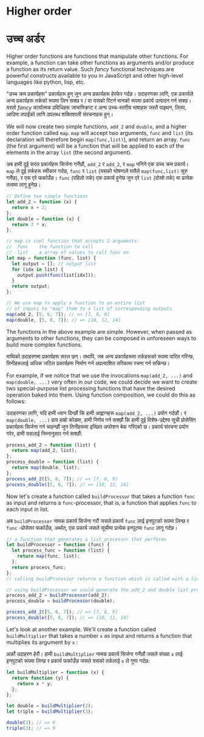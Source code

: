 # Higher order
# उच्च अर्डर 

Higher order functions are functions that manipulate other functions. For example, a function can take other functions as arguments and/or produce a function as its return value. Such _fancy_ functional techniques are powerful constructs available to you in JavaScript and other high-level languages like python, lisp, etc.

"उच्च क्रम प्रकार्यहरू" प्रकार्यहरू हुन् जुन अन्य प्रकार्यहरू हेरफेर गर्दछ। उदाहरणका लागि, एक प्रकार्यले अन्य प्रकार्यहरू तर्कको रूपमा लिन सक्छ र / वा यसको रिटर्न मानको रूपमा प्रकार्य उत्पादन गर्न सक्छ। यस्तो _fancy_ कार्यात्मक प्रविधिहरू जाभास्क्रिप्ट र अन्य उच्च-स्तरीय भाषाहरू जस्तै पाइथन, लिस्प, आदिमा तपाईंको लागि उपलब्ध शक्तिशाली संरचनाहरू हुन्।

We will now create two simple functions, `add_2` and `double`, and a higher order function called `map`. `map` will accept two arguments, `func` and `list` (its declaration will therefore begin `map(func,list)`), and return an array. `func` (the first argument) will be a function that will be applied to each of the elements in the array `list` (the second argument).

अब हामी दुई सरल प्रकार्यहरू सिर्जना गर्नेछौं, `add_2` र `add_2`, र `map` भनिने एक उच्च क्रम प्रकार्य। `map` ले दुई तर्कहरू स्वीकार गर्दछ, `func` र `list` (यसको घोषणाले यसैले `map(func,list)` सुरु गर्नेछ), र एक एरे फर्काउँछ। `func` (पहिलो तर्क) एक प्रकार्य हुनेछ जुन एरे `list` (दोस्रो तर्क) मा प्रत्येक तत्वमा लागू हुनेछ।

```javascript
// Define two simple functions
let add_2 = function (x) {
  return x + 2;
};
let double = function (x) {
  return 2 * x;
};

// map is cool function that accepts 2 arguments:
//  func    the function to call
//  list    a array of values to call func on
let map = function (func, list) {
  let output = []; // output list
  for (idx in list) {
    output.push(func(list[idx]));
  }
  return output;
};

// We use map to apply a function to an entire list
// of inputs to "map" them to a list of corresponding outputs
map(add_2, [5, 6, 7]); // => [7, 8, 9]
map(double, [5, 6, 7]); // => [10, 12, 14]
```

The functions in the above example are simple. However, when passed as arguments to other functions, they can be composed in unforeseen ways to build more complex functions.

माथिको उदाहरणमा प्रकार्यहरू सरल छन्। तथापि, जब अन्य प्रकार्यहरूमा तर्कहरूको रूपमा पारित गरिन्छ, तिनीहरूलाई अधिक जटिल प्रकार्यहरू निर्माण गर्न अप्रत्याशित तरिकामा रचना गर्न सकिन्छ।


For example, if we notice that we use the invocations `map(add_2, ...)` and `map(double, ...)` very often in our code, we could decide we want to create two special-purpose list processing functions that have the desired operation baked into them. Using function composition, we could do this as follows:

उदाहरणका लागि, यदि हामी ध्यान दिन्छौं कि हामी आह्वानहरू `map(add_2, ...)` प्रयोग गर्दछौं। र `map(double, ...)` प्राय हाम्रो कोडमा, हामी निर्णय गर्न सक्छौं कि हामी दुई विशेष-उद्देश्य सूची प्रोसेसिंग प्रकार्यहरू सिर्जना गर्न चाहन्छौं जुन तिनीहरूमा इच्छित अपरेशन बेक गरिएको छ। प्रकार्य संरचना प्रयोग गरेर, हामी यसलाई निम्नानुसार गर्न सक्छौं:

```javascript
process_add_2 = function (list) {
  return map(add_2, list);
};
process_double = function (list) {
  return map(double, list);
};
process_add_2([5, 6, 7]); // => [7, 8, 9]
process_double([5, 6, 7]); // => [10, 12, 14]
```

Now let's create a function called `buildProcessor` that takes a function `func` as input and returns a `func`-processor, that is, a function that applies `func` to each input in list.

अब `buildProcessor` नामक प्रकार्य सिर्जना गरौं जसले प्रकार्य `func` लाई इनपुटको रूपमा लिन्छ र `func` -प्रोसेसर फर्काउँछ, अर्थात्, एक प्रकार्य जसले सूचीमा प्रत्येक इनपुटमा `func` लागू गर्दछ।

```javascript
// a function that generates a list processor that performs
let buildProcessor = function (func) {
  let process_func = function (list) {
    return map(func, list);
  };
  return process_func;
};
// calling buildProcessor returns a function which is called with a list input

// using buildProcessor we could generate the add_2 and double list processors as follows:
process_add_2 = buildProcessor(add_2);
process_double = buildProcessor(double);

process_add_2([5, 6, 7]); // => [7, 8, 9]
process_double([5, 6, 7]); // => [10, 12, 14]
```

Let's look at another example. We'll create a function called `buildMultiplier` that takes a number `x` as input and returns a function that multiplies its argument by `x` :

अर्को उदाहरण हेरौं। हामी `buildMultiplier` नामक प्रकार्य सिर्जना गर्नेछौं जसले संख्या `x` लाई इनपुटको रूपमा लिन्छ र प्रकार्य फर्काउँछ जसले यसको तर्कलाई `x` ले गुणा गर्दछ:

```javascript
let buildMultiplier = function (x) {
  return function (y) {
    return x * y;
  };
};

let double = buildMultiplier(2);
let triple = buildMultiplier(3);

double(3); // => 6
triple(3); // => 9
```
